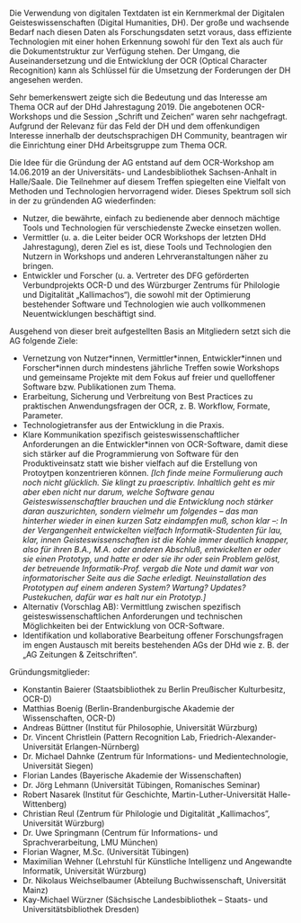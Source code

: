 Die Verwendung von digitalen Textdaten ist ein Kernmerkmal der Digitalen Geisteswissenschaften (Digital Humanities, DH). Der große und wachsende Bedarf nach diesen Daten als Forschungsdaten setzt voraus, dass effiziente Technologien mit einer hohen Erkennung sowohl für den Text als auch für die Dokumentstruktur zur Verfügung stehen. Der Umgang, die Auseinandersetzung und die Entwicklung der OCR (Optical Character Recognition) kann als Schlüssel für die Umsetzung der Forderungen der DH angesehen werden.  

Sehr bemerkenswert zeigte sich die Bedeutung und das Interesse am Thema OCR auf der DHd Jahrestagung 2019. Die angebotenen OCR-Workshops und die Session „Schrift und Zeichen“ waren sehr nachgefragt. Aufgrund der Relevanz für das Feld der DH und dem offenkundigen Interesse innerhalb der deutschsprachigen DH Community, beantragen wir die Einrichtung einer DHd Arbeitsgruppe zum Thema OCR.

Die Idee für die Gründung der AG entstand auf dem OCR-Workshop am 14.06.2019 an der Universitäts- und Landesbibliothek Sachsen-Anhalt in Halle/Saale. Die Teilnehmer auf diesem Treffen spiegelten eine Vielfalt von Methoden und Technologien hervorragend wider. Dieses Spektrum soll sich in der zu gründenden AG wiederfinden:

* Nutzer, die bewährte, einfach zu bedienende aber dennoch mächtige Tools und Technologien für verschiedenste Zwecke einsetzen wollen.
* Vermittler (u. a. die Leiter beider OCR Workshops der letzten DHd Jahrestagung), deren Ziel es ist, diese Tools und Technologien den Nutzern in Workshops und anderen Lehrveranstaltungen näher zu bringen.
* Entwickler und Forscher (u. a. Vertreter des DFG geförderten Verbundprojekts OCR-D und des Würzburger Zentrums für Philologie und Digitalität „Kallimachos“), die sowohl mit der Optimierung bestehender Software und Technologien wie auch vollkommenen Neuentwicklungen beschäftigt sind.

Ausgehend von dieser breit aufgestellten Basis an Mitgliedern setzt sich die AG folgende Ziele:

* Vernetzung von Nutzer\*innen, Vermittler\*innen, Entwickler\*innen und Forscher\*innen durch mindestens jährliche Treffen sowie Workshops und gemeinsame Projekte mit dem Fokus auf freier und quelloffener Software bzw. Publikationen zum Thema.
* Erarbeitung, Sicherung und Verbreitung von Best Practices zu praktischen Anwendungsfragen der OCR, z. B. Workflow, Formate, Parameter.
* Technologietransfer aus der Entwicklung in die Praxis.
* Klare Kommunikation spezifisch geisteswissenschaftlicher Anforderungen an die Entwickler\*innen von OCR-Software, damit diese sich stärker auf die Programmierung von Software für den Produktiveinsatz statt wie bisher vielfach auf die Erstellung von Protoytpen konzentrieren können. *[Ich finde meine Formulierung auch noch nicht glücklich. Sie klingt zu praescriptiv. Inhaltlich geht es mir aber eben nicht nur darum, welche Software genau Geisteswissenschaftler brauchen und die Entwicklung noch stärker daran auszurichten, sondern vielmehr um folgendes – das man hinterher wieder in einen kurzen Satz eindampfen muß, schon klar –: In der Vergangenheit entwickelten vielfach Informatik-Studenten für lau, klar, innen Geisteswissenschaften ist die Kohle immer deutlich knapper, also für ihren B.A., M.A. oder anderen Abschluß, entwickelten er oder sie einen Prototyp, und hatte er oder sie ihr oder sein Problem gelöst, der betreuende Informatik-Prof. vergab die Note und damit war von informatorischer Seite aus die Sache erledigt. Neuinstallation des Prototypen auf einem anderen System? Wartung? Updates? Pustekuchen, dafür war es halt nur ein Prototyp.]*
* Alternativ (Vorschlag AB): Vermittlung zwischen spezifisch geisteswissenschaftlichen Anforderungen und technischen Möglichkeiten bei der Entwicklung von OCR-Software.
* Identifikation und kollaborative Bearbeitung offener Forschungsfragen im engen Austausch mit bereits bestehenden AGs der DHd wie z. B. der „AG Zeitungen & Zeitschriften“.


Gründungsmitglieder: 

* Konstantin Baierer (Staatsbibliothek zu Berlin Preußischer Kulturbesitz, OCR-D)
* Matthias Boenig (Berlin-Brandenburgische Akademie der Wissenschaften, OCR-D)
* Andreas Büttner (Institut für Philosophie, Universität Würzburg)
* Dr. Vincent Christlein (Pattern Recognition Lab, Friedrich-Alexander-Universität Erlangen-Nürnberg)
* Dr. Michael Dahnke (Zentrum für Informations- und Medientechnologie, Universität Siegen)
* Florian Landes (Bayerische Akademie der Wissenschaften)
* Dr. Jörg Lehmann (Universität Tübingen, Romanisches Seminar)
* Robert Nasarek (Institut für Geschichte, Martin-Luther-Universität Halle-Wittenberg)
* Christian Reul (Zentrum für Philologie und Digitalität „Kallimachos”, Universität Würzburg)
* Dr. Uwe Springmann (Centrum für Informations- und Sprachverarbeitung, LMU München)
* Florian Wagner, M.Sc. (Universität Tübingen) 
* Maximilian Wehner (Lehrstuhl für Künstliche Intelligenz und Angewandte Informatik, Universität Würzburg)
* Dr. Nikolaus Weichselbaumer (Abteilung Buchwissenschaft, Universität Mainz)
* Kay-Michael Würzner (Sächsische Landesbibliothek – Staats- und Universitätsbibliothek Dresden)
